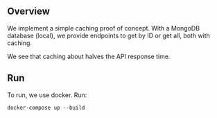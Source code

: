 ## Overview

We implement a simple caching proof of concept. With a MongoDB database (local), we provide endpoints to get by ID or get all, both with caching.

We see that caching about halves the API response time.

## Run

To run, we use docker. Run:

```
docker-compose up --build
```

